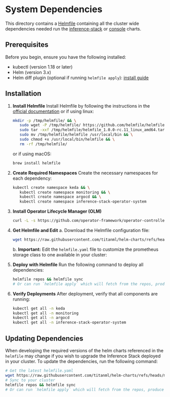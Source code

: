 # System Dependencies

This directory contains a [Helmfile](https://helmfile.readthedocs.io/en/latest/) containing all the cluster wide dependencies needed run the [inference-stack](../charts/inference-stack/) or [console](../charts/console/) charts.

## Prerequisites

Before you begin, ensure you have the following installed:

- kubectl (version 1.18 or later)
- Helm (version 3.x)
- Helm diff plugin (optional if running `helmfile apply`): [install guide](https://github.com/databus23/helm-diff?tab=readme-ov-file#install)

## Installation

1. **Install Helmfile**
   Install Helmfile by following the instructions in the [official documentation](https://helmfile.readthedocs.io/en/latest/#installation) or if using linux:

   ```bash
   mkdir -p /tmp/helmfile/ && \
      sudo wget -P /tmp/helmfile/ https://github.com/helmfile/helmfile/releases/download/v1.0.0-rc.11/helmfile_1.0.0-rc.11_linux_amd64.tar.gz && \ 
      sudo tar -xxf /tmp/helmfile/helmfile_1.0.0-rc.11_linux_amd64.tar.gz -C /tmp/helmfile/ && \
      sudo mv /tmp/helmfile/helmfile /usr/local/bin && \
      sudo chmod +x /usr/local/bin/helmfile && \
      rm -rf /tmp/helmfile/
   ```

   or if using macOS:

   ```bash
   brew install helmfile
   ```

2. **Create Required Namespaces**
   Create the necessary namespaces for each dependency:

   ```bash
   kubectl create namespace keda && \
      kubectl create namespace monitoring && \
      kubectl create namespace argocd && \
      kubectl create namespace inference-stack-operator-system
   ```

3. **Install Operator Lifecycle Manager (OLM)**

   ```bash
   curl -L -s https://github.com/operator-framework/operator-controller/releases/latest/download/install.sh | bash -s
   ```

4. **Get Helmfile and Edit**
   a. Download the Helmfile configuration file:

   ```bash
   wget https://raw.githubusercontent.com/titanml/helm-charts/refs/heads/main/system/helmfile.yaml
   ```

   b. **Important:** Edit the `helmfile.yaml` file to customize the prometheus storage class to one available in your cluster:

5. **Deploy with Helmfile**
   Run the following command to deploy all dependencies:

   ```bash
   helmfile repos && helmfile sync
   # Or can run `helmfile apply` which will fetch from the repos, produce a diff and then sync.
   ```

6. **Verify Deployments**
   After deployment, verify that all components are running:

   ```bash
   kubectl get all -n keda
   kubectl get all -n monitoring
   kubectl get all -n argocd
   kubectl get all -n inference-stack-operator-system
   ```

## Updating Dependencies

When developing the required versions of the helm charts referenced in the `helmfile` may change if you wish to upgrade the Inference Stack deployed in your cluster. To update the dependencies, run the following command:

```bash
# Get the latest helmfile.yaml
wget https://raw.githubusercontent.com/titanml/helm-charts/refs/heads/main/system/helmfile.yaml
# Sync to your cluster
helmfile repos && helmfile sync
# Or can run `helmfile apply` which will fetch from the repos, produce a diff and then sync.
```

